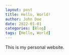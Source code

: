 ```yaml
---  
layout: post  
title: Hello, World!  
author: John Doe  
date: 2022-01-01  
categories: [Blog]  
tags: [Hello, World]  
---  
```


This is my personal website.
